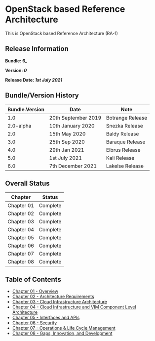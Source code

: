 
# OpenStack based Reference Architecture

This is OpenStack based Reference Architecture (RA-1)

## Release Information
**Bundle: 6_**

**Version: _0_**

**Release Date: _1st July 2021_**

## Bundle/Version History

| Bundle.Version    | Date                  | Note
| ---               | ---                   | ---               |
| 1.0               | 20th September 2019   | Botrange Release  |
| 2.0-alpha         | 10th January 2020     | Snezka Release    |
| 2.0               | 15th May 2020         | Baldy Release     |
| 3.0               | 25th Sep 2020         | Baraque Release   |
| 4.0               | 29th Jan 2021         | Elbrus Release    |
| 5.0               | 1st July 2021         | Kali Release      |
| 6.0               | 7th December 2021     | Lakelse Release   |

## Overall Status

| Chapter | Status |
| --- | --- |
| Chapter 01 | Complete |
| Chapter 02 | Complete |
| Chapter 03 | Complete |
| Chapter 04 | Complete |
| Chapter 05 | Complete |
| Chapter 06 | Complete |
| Chapter 07 | Complete |
| Chapter 08 | Complete |


## Table of Contents
* [Chapter 01 - Overview](chapters/chapter01.md)
* [Chapter 02 - Architecture Requirements](chapters/chapter02.md)
* [Chapter 03 - Cloud Infrastructure Architecture](chapters/chapter03.md)
* [Chapter 04 - Cloud Infrastructure and VIM Component Level Architecture](chapters/chapter04.md)
* [Chapter 05 - Interfaces and APIs](chapters/chapter05.md)
* [Chapter 06 - Security](chapters/chapter06.md)
* [Chapter 07 - Operations & Life Cycle Management](chapters/chapter07.md)
* [Chapter 08 - Gaps, Innovation, and Development](chapters/chapter08.md)
